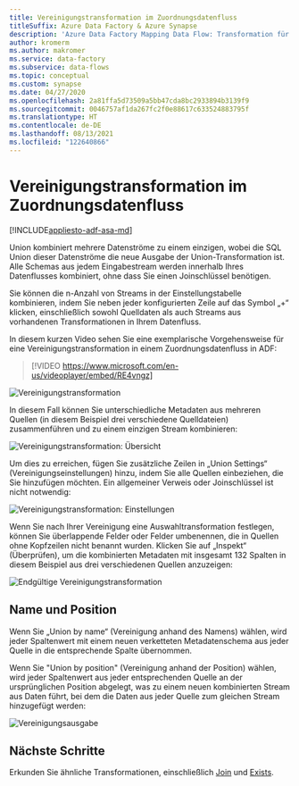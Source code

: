 ```yaml
---
title: Vereinigungstransformation im Zuordnungsdatenfluss
titleSuffix: Azure Data Factory & Azure Synapse
description: 'Azure Data Factory Mapping Data Flow: Transformation für neue Verzweigung'
author: kromerm
ms.author: makromer
ms.service: data-factory
ms.subservice: data-flows
ms.topic: conceptual
ms.custom: synapse
ms.date: 04/27/2020
ms.openlocfilehash: 2a81ffa5d73509a5bb47cda8bc2933894b3139f9
ms.sourcegitcommit: 0046757af1da267fc2f0e88617c633524883795f
ms.translationtype: HT
ms.contentlocale: de-DE
ms.lasthandoff: 08/13/2021
ms.locfileid: "122640866"
---
```

# <a name="union-transformation-in-mapping-data-flow"></a>Vereinigungstransformation im Zuordnungsdatenfluss

[!INCLUDE[appliesto-adf-asa-md](includes/appliesto-adf-asa-md.md)]

Union kombiniert mehrere Datenströme zu einem einzigen, wobei die SQL Union dieser Datenströme die neue Ausgabe der Union-Transformation ist. Alle Schemas aus jedem Eingabestream werden innerhalb Ihres Datenflusses kombiniert, ohne dass Sie einen Joinschlüssel benötigen.

Sie können die n-Anzahl von Streams in der Einstellungstabelle kombinieren, indem Sie neben jeder konfigurierten Zeile auf das Symbol „+“ klicken, einschließlich sowohl Quelldaten als auch Streams aus vorhandenen Transformationen in Ihrem Datenfluss.

In diesem kurzen Video sehen Sie eine exemplarische Vorgehensweise für eine Vereinigungstransformation in einem Zuordnungsdatenfluss in ADF:

> [!VIDEO https://www.microsoft.com/en-us/videoplayer/embed/RE4vngz]

![Vereinigungstransformation](media/data-flow/union.png "Union")

In diesem Fall können Sie unterschiedliche Metadaten aus mehreren Quellen (in diesem Beispiel drei verschiedene Quelldateien) zusammenführen und zu einem einzigen Stream kombinieren:

![Vereinigungstransformation: Übersicht](media/data-flow/union111.png "Vereinigung 1")

Um dies zu erreichen, fügen Sie zusätzliche Zeilen in „Union Settings“ (Vereinigungseinstellungen) hinzu, indem Sie alle Quellen einbeziehen, die Sie hinzufügen möchten. Ein allgemeiner Verweis oder Joinschlüssel ist nicht notwendig:

![Vereinigungstransformation: Einstellungen](media/data-flow/unionsettings.png "Vereinigungseinstellungen")

Wenn Sie nach Ihrer Vereinigung eine Auswahltransformation festlegen, können Sie überlappende Felder oder Felder umbenennen, die in Quellen ohne Kopfzeilen nicht benannt wurden. Klicken Sie auf „Inspekt“ (Überprüfen), um die kombinierten Metadaten mit insgesamt 132 Spalten in diesem Beispiel aus drei verschiedenen Quellen anzuzeigen:

![Endgültige Vereinigungstransformation](media/data-flow/union333.png "Vereinigung 3")

## <a name="name-and-position"></a>Name und Position

Wenn Sie „Union by name“ (Vereinigung anhand des Namens) wählen, wird jeder Spaltenwert mit einem neuen verketteten Metadatenschema aus jeder Quelle in die entsprechende Spalte übernommen.

Wenn Sie "Union by position" (Vereinigung anhand der Position) wählen, wird jeder Spaltenwert aus jeder entsprechenden Quelle an der ursprünglichen Position abgelegt, was zu einem neuen kombinierten Stream aus Daten führt, bei dem die Daten aus jeder Quelle zum gleichen Stream hinzugefügt werden:

![Vereinigungsausgabe](media/data-flow/unionoutput.png "Vereinigungsausgabe")

## <a name="next-steps"></a>Nächste Schritte

Erkunden Sie ähnliche Transformationen, einschließlich [Join](data-flow-join.md) und [Exists](data-flow-exists.md).
